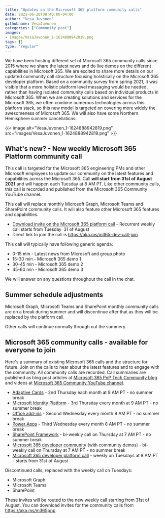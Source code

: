 ```yaml
---
title: "Updates on the Microsoft 365 platform community calls"
date: 2021-06-28T08:40:00-04:00
author: "Vesa Juvonen"
githubname: VesaJuvonen
categories: ["Community post"]
images:
- images/VesaJuvonen_1-1624888942819.png
tags: []
type: "regular"
---
```


We have been hosting different set of Microsoft 365 community calls
since 2015 where we share the latest news and do live demos on the
different capabilities in Microsoft 365.
We are excited to share more details on our updated community call
structure focusing holistically on the Microsoft 365 developer platform.
Based on a community survey from spring 2021, it was visible that a more
holistic platform level messaging would be needed, rather than having
isolated community calls based on individual products in Microsoft
365. When we are creating solutions and services for the Microsoft 365,
we often combine numerous technologies across this platform stack, so
this new model is targeted on covering more widely the awesomeness of
Microsoft 365.
We will also have some Northern Hemisphere summer cancellations.

{{< image alt="VesaJuvonen_1-1624888942819.png" src="images/VesaJuvonen_1-1624888942819.png" >}}

## What's new? - New weekly Microsoft 365 Platform community call 

This call is targeted for the Microsoft 365 engineering PMs and other
Microsoft employees to update our community on the latest features and
capabilities across the Microsoft 365. Call **will start from 31st of
August 2021** and will happen each Tuesday at 8 AM PT. Like other
community calls, this call is recorded and published from the Microsoft
365 Community YouTube channel.

This call will replace monthly Microsoft Graph, Microsoft Teams and
SharePoint community calls. It will also feature other Microsoft 365
features and capabilities.

-   [Download invite on the Microsoft 365 platform
    call](https://aka.ms/m365-dev-call) - Recurrent weekly call starts
    from Tuesday  31 of August
-   Direct link to join the call is <https://aka.ms/m365-dev-call-join>

This call will typically have following generic agenda:

-   0-15 min - Latest news from Microsoft and group photo
-   15-30 min - Microsoft 365 demo 1
-   30-45 min - Microsoft 365 demo 2
-   45-60 min - Microsoft 365 demo 3

We will answer on any questions throughout the call in the chat.

## Summer schedule adjustments 

Microsoft Graph, Microsoft Teams and SharePoint monthly community calls
are on a break during summer and will discontinue after that as they
will be replaced by the platform call.

Other calls will continue normally through out the summery.

## Microsoft 365 community calls - available for everyone to join 

Here's a summary of existing Microsoft 365 calls and the structure for
future. Join on the calls to hear about the latest features and to
engage with the community. All community calls are recorded. Call
summaries are published as blog post articles at [Microsoft 365 PnP Tech
Community blog](https://aka.ms/m365pnp/community/blog) and videos at
[Microsoft 365 Community YouTube
channel](https://aka.ms/m365pnp/videos).


-   [Adaptive Cards](https://aka.ms/adaptivecardscommunitycall) - 2nd
    Thursday each month at 9 AM PT - no summer break
-   [Microsoft Identity
    Platform](https://aka.ms/IDDevCommunityCalendar) - 3rd Thursday
    every month at 9 AM PT - no summer break
-   [Office add-ins](https://aka.ms/officeaddinscommunitycall) - Second
    Wednesday every month 8 AM PT - no summer break
-   [Power Apps](https://aka.ms/powerappscommunitycall) - Third
    Wednesday every month 8 AM PT - no summer break
-   [SharePoint Framework](https://aka.ms/spdev-spfx-call) - bi-weekly
    call on Thursday at 7 AM PT - no summer break
-   [Microsoft 365 developer community](https://aka.ms/spdev-sig-call)
    (with community demos) - bi-weekly call on Thursday at 7 AM PT - no
    summer break
-   [Microsoft 365 developer platform
    call](https://aka.ms/m365-dev-call) - weekly on Tuesdays at 8 AM
    PT - starts from 31st of August


Discontinued calls, replaced with the weekly call on Tuesdays:

-   Microsoft Graph
-   Microsoft Teams
-   SharePoint

These invites will be routed to the new weekly call starting from 31st
of August.
You can download invites for the community calls from
<https://aka.ms/m365pnp>.
